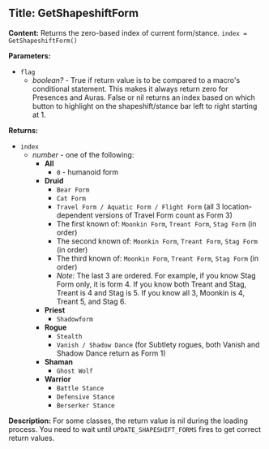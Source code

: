 ## Title: GetShapeshiftForm

**Content:**
Returns the zero-based index of current form/stance.
`index = GetShapeshiftForm()`

**Parameters:**
- `flag`
  - *boolean?* - True if return value is to be compared to a macro's conditional statement. This makes it always return zero for Presences and Auras. False or nil returns an index based on which button to highlight on the shapeshift/stance bar left to right starting at 1.

**Returns:**
- `index`
  - *number* - one of the following:
    - **All**
      - `0` - humanoid form
    - **Druid**
      - `Bear Form`
      - `Cat Form`
      - `Travel Form / Aquatic Form / Flight Form` (all 3 location-dependent versions of Travel Form count as Form 3)
      - The first known of: `Moonkin Form`, `Treant Form`, `Stag Form` (in order)
      - The second known of: `Moonkin Form`, `Treant Form`, `Stag Form` (in order)
      - The third known of: `Moonkin Form`, `Treant Form`, `Stag Form` (in order)
      - *Note:* The last 3 are ordered. For example, if you know Stag Form only, it is form 4. If you know both Treant and Stag, Treant is 4 and Stag is 5. If you know all 3, Moonkin is 4, Treant 5, and Stag 6.
    - **Priest**
      - `Shadowform`
    - **Rogue**
      - `Stealth`
      - `Vanish / Shadow Dance` (for Subtlety rogues, both Vanish and Shadow Dance return as Form 1)
    - **Shaman**
      - `Ghost Wolf`
    - **Warrior**
      - `Battle Stance`
      - `Defensive Stance`
      - `Berserker Stance`

**Description:**
For some classes, the return value is nil during the loading process. You need to wait until `UPDATE_SHAPESHIFT_FORMS` fires to get correct return values.